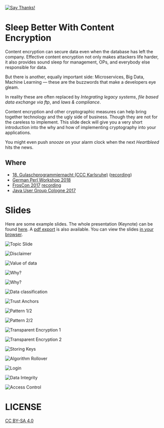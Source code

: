 [![Say Thanks!](https://img.shields.io/badge/Say%20Thanks-!-1EAEDB.svg)](https://saythanks.io/to/neuhalje)

Sleep Better With Content Encryption
======================================

Content encryption can secure data even when the database has left the company. Effective content encryption not only makes attackers life harder, it also provides sound sleep for management, OPs, and everybody else responsible for data.

But there is another, equally important side:
Microservices, Big Data, Machine Learning — these are the buzzwords that make a developers eye gleam.

In reality these are often replaced by _Integrating legacy systems_, _file based data exchange via ftp_, and _laws & compliance_.

Content encryption and other cryptographic measures can help bring together technology and the ugly side of business. Though they are not for the careless to implement. This slide deck will give you a very short introduction into the why and how of implementing cryptography into your applications.

You might even push _snooze_ on your alarm clock when the next _Heartbleed_ hits the news.


Where
-----
* [18. Gulaschprogrammiernacht (CCC Karlsruhe)](https://pretalx.entropia.de/gpn18/talk/CEQKHF/) ([recording](https://media.ccc.de/v/gpn18-129-practical-cryptography-patterns))
* [German Perl Workshop 2018](http://act.yapc.eu/gpw2018/talk/7310)
* [FrosCon 2017](https://programm.froscon.de/2017/events/1912.html) [recording](https://media.ccc.de/v/froscon2017-1912-practical_content_encryption)
* [Java User Group Cologne 2017](https://www.xing.com/events/jugc-schlafen-inhaltsverschlusselung-1803807)

Slides
==========

Here are some example slides. The whole presentation (Keynote) can be found [here](./slides/Neuhalfen_Content-Encryption.key). A [pdf export](./_exports/Neuhalfen_Content-Encryption.pdf) is also available. You can view the slides [in your browser](https://neuhalje.github.io/presentation_content-encryption/).


![Topic Slide](README.inc/Neuhalfen_Content-Encryption.001.jpeg)

![Disclaimer](README.inc/Neuhalfen_Content-Encryption.005.jpeg)

![Value of data](README.inc/Neuhalfen_Content-Encryption.006.jpeg)

![Why?](README.inc/Neuhalfen_Content-Encryption.013.jpeg)

![Why?](README.inc/Neuhalfen_Content-Encryption.014.jpeg)

![Data classification](README.inc/Neuhalfen_Content-Encryption.030.jpeg)

![Trust Anchors](README.inc/Neuhalfen_Content-Encryption.037.jpeg)

![Pattern 1/2](README.inc/Neuhalfen_Content-Encryption.125.jpeg)

![Pattern 2/2](README.inc/Neuhalfen_Content-Encryption.126.jpeg)

![Transparent Encryption 1](README.inc/Neuhalfen_Content-Encryption.048.jpeg)

![Transparent Encryption 2](README.inc/Neuhalfen_Content-Encryption.061.jpeg)

![Storing Keys](README.inc/Neuhalfen_Content-Encryption.074.jpeg)

![Algorithm Rollover](README.inc/Neuhalfen_Content-Encryption.083.jpeg)

![Login](README.inc/Neuhalfen_Content-Encryption.075.jpeg)

![Data Integrity](README.inc/Neuhalfen_Content-Encryption.093.jpeg)

![Access Control](README.inc/Neuhalfen_Content-Encryption.110.jpeg)

LICENSE
=========

[CC BY-SA 4.0](https://creativecommons.org/licenses/by-sa/4.0/)

